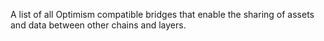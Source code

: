 A list of all Optimism compatible bridges that enable the sharing of assets and data between other chains and layers.